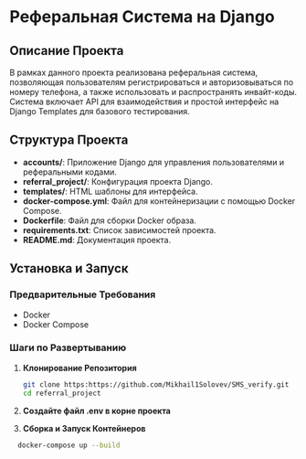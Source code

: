 # Реферальная Система на Django

## Описание Проекта

В рамках данного проекта реализована реферальная система, позволяющая пользователям регистрироваться и авторизовываться по номеру телефона, а также использовать и распространять инвайт-коды. Система включает API для взаимодействия и простой интерфейс на Django Templates для базового тестирования.

## Структура Проекта

- **accounts/**: Приложение Django для управления пользователями и реферальными кодами.
- **referral_project/**: Конфигурация проекта Django.
- **templates/**: HTML шаблоны для интерфейса.
- **docker-compose.yml**: Файл для контейнеризации с помощью Docker Compose.
- **Dockerfile**: Файл для сборки Docker образа.
- **requirements.txt**: Список зависимостей проекта.
- **README.md**: Документация проекта.

## Установка и Запуск

### Предварительные Требования

- Docker
- Docker Compose

### Шаги по Развертыванию

1. **Клонирование Репозитория**

   ```bash
   git clone https:https://github.com/Mikhail1Solovev/SMS_verify.git
   cd referral_project
   ```

2. **Создайте файл .env в корне проекта**

3. **Сборка и Запуск Контейнеров**
```bash
  docker-compose up --build


